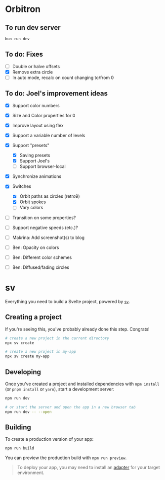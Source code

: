 # Orbitron

## To run dev server

```bash
bun run dev
```

## To do: Fixes

- [ ] Double or halve offsets
- [x] Remove extra circle
- [ ] In auto mode, recalc on count changing to/from 0

## To do: Joel's improvement ideas

- [x] Support color numbers
- [x] Size and Color properties for 0
- [x] Improve layout using flex
- [x] Support a variable number of levels
- [x] Support "presets"
  - [x] Saving presets
  - [x] Support Joel's
  - [ ] Support browser-local
- [x] Synchronize animations
- [x] Switches
  - [x] Orbit paths as circles (retro9)
  - [x] Orbit spokes
  - [ ] Vary colors
- [ ] Transition on some properties?
- [ ] Support negative speeds (etc.)?

- [ ] Makrina: Add screenshot(s) to blog
- [ ] Ben: Opacity on colors
- [ ] Ben: Different color schemes
- [ ] Ben: Diffused/fading circles

# sv

Everything you need to build a Svelte project, powered by [`sv`](https://github.com/sveltejs/cli).

## Creating a project

If you're seeing this, you've probably already done this step. Congrats!

```bash
# create a new project in the current directory
npx sv create

# create a new project in my-app
npx sv create my-app
```

## Developing

Once you've created a project and installed dependencies with `npm install` (or `pnpm install` or `yarn`), start a development server:

```bash
npm run dev

# or start the server and open the app in a new browser tab
npm run dev -- --open
```

## Building

To create a production version of your app:

```bash
npm run build
```

You can preview the production build with `npm run preview`.

> To deploy your app, you may need to install an [adapter](https://svelte.dev/docs/kit/adapters) for your target environment.
